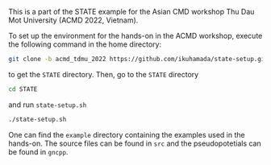 This is a part of  the STATE example for the Asian CMD workshop Thu Dau Mot University (ACMD 2022, Vietnam).

To set up the environment for the hands-on in the ACMD workshop, execute the following command in the home directory:

```bash
git clone -b acmd_tdmu_2022 https://github.com/ikuhamada/state-setup.git STATE
```

to get the ``STATE`` directory. Then, go to the ``STATE`` directory

```bash
cd STATE
```

and run ``state-setup.sh``

```bash
./state-setup.sh
```

One can find the ``example`` directory containing the examples used in the hands-on. The source files can be found in ``src`` and the pseudopotetials can be found in ``gncpp``.

